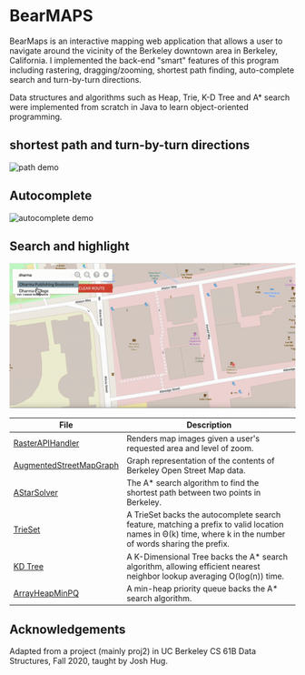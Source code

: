# BearMAPS

BearMaps is an interactive mapping web application that allows a user to navigate around the vicinity of the Berkeley downtown area in Berkeley, California.
I implemented the back-end "smart" features of this program including rastering, dragging/zooming, shortest path finding, auto-complete search and turn-by-turn directions. 

Data structures and algorithms such as Heap, Trie, K-D Tree and A* search were implemented from scratch in Java to learn object-oriented programming.

## shortest path and turn-by-turn directions
![path demo](shortestpath.gif)

## Autocomplete
![autocomplete demo](autocomplete.gif)

## Search and highlight
![search demo](search.gif)


| File | Description                                                                                                                                                 |
|------|-------------------------------------------------------------------------------------------------------------------------------------------------------------|
|  [RasterAPIHandler](https://github.com/Emma003/CS61B/tree/main/proj2d/bearmaps/proj2d/server/handler/impl#:~:text=RasterAPIHandler.java)    | Renders map images given a user's requested area and level of zoom.                                                                                         |
|  [AugmentedStreetMapGraph](https://github.com/Emma003/CS61B/tree/main/proj2d/bearmaps/proj2d#:~:text=AugmentedStreetMapGraph.java)    | Graph representation of the contents of Berkeley Open Street Map data.                                                                                      |
|  [AStarSolver](https://github.com/Emma003/CS61B/tree/main/proj2c/bearmaps/proj2c#:~:text=2%20years%20ago-,AStarSolver.java,-puzzle%20solder%20done)    | The A* search algorithm to find the shortest path between two points in Berkeley.                                                                           |
|  [TrieSet](https://github.com/Emma003/CS61B/tree/main/proj2d/bearmaps/proj2ab#:~:text=2%20years%20ago-,TrieSet.java,-implemented%20every%20thing)    | A TrieSet backs the autocomplete search feature, matching a prefix to valid location names in Θ(k) time, where k in the number of words sharing the prefix. |
|  [KD Tree](https://github.com/Emma003/CS61B/tree/main/proj2ab/bearmaps#:~:text=4%20months%20ago-,KDTree.java,-done%20with%20proj2a)    | A K-Dimensional Tree backs the A* search algorithm, allowing efficient nearest neighbor lookup averaging O(log(n)) time.                                    |
|  [ArrayHeapMinPQ](https://github.com/Emma003/CS61B/tree/main/proj2ab/bearmaps#:~:text=.%E2%80%8A.-,ArrayHeapMinPQ.java,-puzzle%20solder%20done)    | A min-heap priority queue backs the A* search algorithm.


## Acknowledgements
Adapted from a project (mainly proj2) in UC Berkeley CS 61B Data Structures, Fall 2020, taught by Josh Hug.
